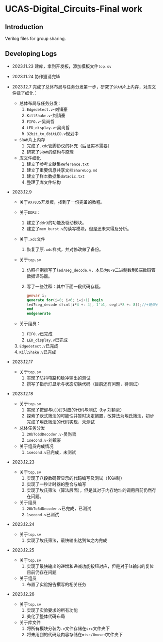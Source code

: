 # UCAS-Digital_Circuits-Final work

## Introduction

Verilog files for group sharing.

## Developing Logs

- 2023.11.23 建库，拿到开发板，添加模板文件`top.sv`

- 2023.11.24 协作邀请完毕

- 2023.12.7 完成了总体布局与任务分发第一步，研究了`SRAM`片上内存，对库文件做了细化：

  - 总体布局与任务分发：
    1. `Edgedetect.v`-刘镇豪
    2. `KillShake.v`-刘镇豪
    3. `FIFO.v`-吴尚哲
    4. `LED_display.v`-吴尚哲
    5. `32bit_to_6bitLED.v`规划中
  - `SRAM`片上内存
    1. 完成了`.xdc`管脚协议的补充（后证实不需要）
    2. 研究了`SRAM`的结构与原理
  - 库文件细化
    1. 建立了参考文献集`Reference.txt`
    2. 建立了重要信息共享文档`ShareLog.md`
    3. 建立了样本数据集`datadic.txt`
    4. 整理了库文件结构

- 2023.12.9

  - 关于`AX7035`开发板，找到了一份完备的教程。

  - 关于`DDR3`：

    1. 建立了`ddr3`的功能及驱动模块。
    2. 建立了`mem_burst.v`的读写模块，但是还未来得及分析。

  - 关于`.xdc`文件

    1. 恢复了原`.xdc`样式，并对修改做了备份。

  - 关于`top.sv`

    1. 仿照样例撰写了`led7seg_decode.v`，本质为`0-9`二进制数到8端数码管数据译码器。

    2. 写了一些注释：其中下面一段代码存疑。

       ```verilog
       genvar i;
       generate for(i=0; i<6; i=i+1) begin
       led7seg_decode d(cnt[i*4 +: 4], 1'b1, seg[i*8 +: 8]);//+是做什么的？
       end
       endgenerate
       ```

  - 关于组员：

    1. `FIFO.v`已完成
    2. `LED_display.v`已完成
  3. `Edgedetect.v`已完成
    4. `KillShake.v`已完成
  
- 2023.12.17

  - 关于`top.sv`
    1. 实现了防抖电路和脉冲输出的测试
    2. 撰写了指示灯显示与状态切换代码（目前还有问题，待测试）
  
- 2023.12.18

  - 关于`top.sv`
    1. 实现了按键与`LED`灯对应的代码与测试（by 刘镇豪）
    2. 探索了欧式筛法的可能性并暂时决定搁置，改算法为埃氏筛法，初步完成了埃氏筛法的代码实现，未测试
  - 总体任务分发
    1. `20bTo6dDecoder.v`-吴尚哲
    2. `1second.v`-刘镇豪
  - 关于组员完成情况
    1. `1second.v`已完成，未测试
  
- 2023.12.23

  - 关于`top.sv`
    1. 实现了八段数码管显示的代码编写及测试（10进制）
    2. 实现了一秒计时器的整合与编写
    3. 实现了埃氏筛法（算法层面），但是其对于内存地址的调用目前仍然存在问题。
  - 关于组员
    1. `20bTo6dDecoder.v`已完成，已测试
    2. `1second.v`已测试

- 2023.12.24

  - 关于`top.sv`
    1. 实现了埃氏筛法，最快输出达到1s之内完成

- 2023.12.25

  - 关于`top.sv`
    1. 实现了最快输出的递增和递减功能按钮对应，但是对于1s输出的复位目前仍存在问题
  - 关于组员
    1. 布置了实验报告撰写的相关任务
  
- 2023.12.26

  - 关于`top.sv`
    1. 实现了实验要求的所有功能
    2. 美化了整体代码布局
  - 关于库文件
    1. 将所有模块分装为`.v`文件存储在`src`文件夹下
    2. 将未用到的代码及内容存储在`misc/Unused`文件夹下

